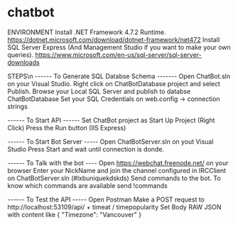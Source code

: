 # chatbot
ENVIRONMENT
Install .NET Framework 4.7.2 Runtime. https://dotnet.microsoft.com/download/dotnet-framework/net472
Install SQL Server Express (And Management Studio if you want to make your own queries). https://www.microsoft.com/en-us/sql-server/sql-server-downloads

STEPS\n
------ To Generate SQL Databse Schema -------
Open ChatBot.sln on your Visual Studio. 
Right click on ChatBotDatabase project and select Publish.
Browse your Local SQL Server and publish to databse ChatBotDatabase
Set your SQL Credentials on web.config -> connection strings

------ To Start API ------
Set ChatBot project as Start Up Project (Right Click)
Press the Run button (IIS Express)

------ To Start Bot Server -----
Open ChatBotServer.sln on yout Visual Studio
Press Start and wait until connection is donde.

------ To Talk with the bot ----
Open https://webchat.freenode.net/ on your browser
Enter your NickName and join the channel configured in IRCClient on ChatBotServer.sln (#lxbuniquekdskds)
Send commands to the bot.
To know which commands are available send !commands

------ To Test the API -----
Open Postman
Make a POST request to http://localhost:53109/api/ + timeat / timepopularity
Set Body RAW JSON with content like { "Timezone": "Vancouver" }

